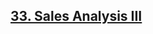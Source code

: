 <h2><a href="https://leetcode.com/problems/sales-analysis-iii/?envType=study-plan&id=sql-i">33.  Sales Analysis III